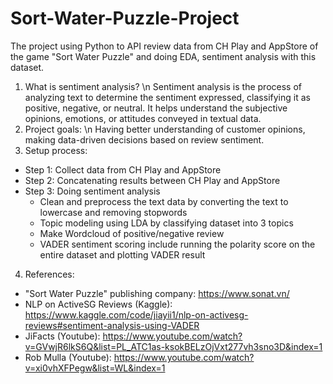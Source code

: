 # Sort-Water-Puzzle-Project
The project using Python to API review data from CH Play and AppStore of the game "Sort Water Puzzle" and doing EDA, sentiment analysis with this dataset.
1. What is sentiment analysis? \n
Sentiment analysis is the process of analyzing text to determine the sentiment expressed, classifying it as positive, negative, or neutral. It helps understand the subjective opinions, emotions, or attitudes conveyed in textual data.
2. Project goals: \n
Having better understanding of customer opinions, making data-driven decisions based on review sentiment.
3. Setup process:
- Step 1: Collect data from CH Play and AppStore
- Step 2: Concatenating results between CH Play and AppStore
- Step 3: Doing sentiment analysis
  - Clean and preprocess the text data by converting the text to lowercase and removing stopwords
  - Topic modeling using LDA by classifying dataset into 3 topics
  - Make Wordcloud of positive/negative review
  - VADER sentiment scoring include running the polarity score on the entire dataset and plotting VADER result
4.  References:
- "Sort Water Puzzle" publishing company: https://www.sonat.vn/
- NLP on ActiveSG Reviews (Kaggle): https://www.kaggle.com/code/jiayii1/nlp-on-activesg-reviews#sentiment-analysis-using-VADER
- JiFacts (Youtube): https://www.youtube.com/watch?v=GVwjR6lkS6Q&list=PL_ATC1as-ksokBELzOjVxt277vh3sno3D&index=1
- Rob Mulla (Youtube): https://www.youtube.com/watch?v=xi0vhXFPegw&list=WL&index=1
